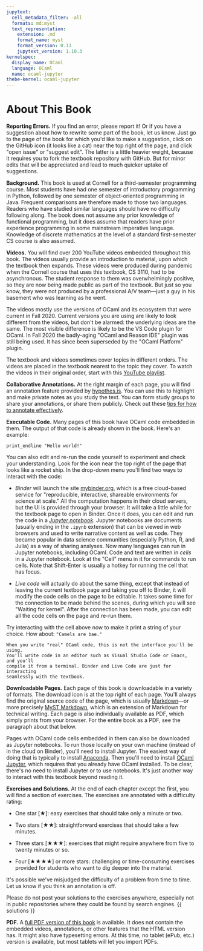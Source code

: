 ```yaml
---
jupytext:
  cell_metadata_filter: -all
  formats: md:myst
  text_representation:
    extension: .md
    format_name: myst
    format_version: 0.13
    jupytext_version: 1.10.3
kernelspec:
  display_name: OCaml
  language: OCaml
  name: ocaml-jupyter
thebe-kernel: ocaml-jupyter
---
```


# About This Book

**Reporting Errors.** If you find an error, please report it! Or if you have a
suggestion about how to rewrite some part of the book, let us know. Just go to
the page of the book for which you'd like to make a suggestion, click on the
GitHub icon (it looks like a cat) near the top right of the page, and click
"open issue" or "suggest edit". The latter is a little heavier weight, because
it requires you to fork the textbook repository with GitHub. But for minor edits
that will be appreciated and lead to much quicker uptake of suggestions.

**Background.** This book is used at Cornell for a third-semester programming
course. Most students have had one semester of introductory programming in
Python, followed by one semester of object-oriented programming in Java.
Frequent comparisons are therefore made to those two languages. Readers who have
studied similar languages should have no difficulty following along. The book
does not assume any prior knowledge of functional programming, but it does
assume that readers have prior experience programming in some mainstream
imperative language. Knowledge of discrete mathematics at the level of a
standard first-semester CS course is also assumed.

**Videos.** You will find over 200 YouTube videos embedded throughout this
book. The videos usually provide an introduction to material, upon which the
textbook then expands. These videos were produced during pandemic when the
Cornell course that uses this textbook, CS 3110, had to be asynchronous. The
student response to them was overwhelmingly positive, so they are now being made
public as part of the textbook. But just so you know, they were not produced by
a professional A/V team&mdash;just a guy in his basement who was learning as he
went.

The videos mostly use the versions of OCaml and its ecosystem that were current
in Fall 2020. Current versions you are using are likely to look different from
the videos, but don't be alarmed: the underlying ideas are the same. The most
visible difference is likely to be the VS Code plugin for OCaml. In Fall 2020
the badly-aging "OCaml and Reason IDE" plugin was still being used. It has since
been superseded by the "OCaml Platform" plugin.

The textbook and videos sometimes cover topics in different orders.
The videos are placed in the textbook nearest to the topic they cover. To watch
the videos in their original order, start with this [YouTube playlist][videos].

[videos]: https://www.youtube.com/playlist?list=PLre5AT9JnKShBOPeuiD9b-I4XROIJhkIU

**Collaborative Annotations.** At the right margin of each page, you will find
an annotation feature provided by [hypothes.is][hypothesis]. You can use this to
highlight and make private notes as you study the text. You can form study
groups to share your annotations, or share them publicly. Check out these
[tips for how to annotate effectively][tips].

[hypothesis]: https://web.hypothes.is/
[tips]: https://web.hypothes.is/annotation-tips-for-students/

**Executable Code.** Many pages of this book have OCaml code embedded in them.
The output of that code is already shown in the book. Here's an example:

```{code-cell} ocaml
print_endline "Hello world!"
```

You can also edit and re-run the code yourself to experiment and check your
understanding.  Look for the icon near the top right of the page that looks
like a rocket ship.  In the drop-down menu you'll find two ways to interact
with the code:

- *Binder* will launch the site [mybinder.org](https://mybinder.org), which is a
  free cloud-based service for "reproducible, interactive, shareable environments
  for science at scale." All the computation happens in their cloud servers, but
  the UI is provided through your browser. It will take a little while for the
  textbook page to open in Binder. Once it does, you can edit and run the code
  in a [*Jupyter notebook*][jupyter]. Jupyter notebooks are documents (usually
  ending in the `.ipynb` extension) that can be viewed in web browsers and used
  to write narrative content as well as code. They became popular in data
  science communities (especially Python, R, and Julia) as a way of sharing
  analyses. Now many languages can run in Jupyter notebooks, including OCaml.
  Code and text are written in *cells* in a Jupyter notebook. Look at the "Cell"
  menu in it for commands to run cells. Note that Shift-Enter is usually a
  hotkey for running the cell that has focus.

- *Live code* will actually do about the same thing, except that instead of
  leaving the current textbook page and taking you off to Binder, it will modify
  the code cells on the page to be editable. It takes some time for the
  connection to be made behind the scenes, during which you will see "Waiting
  for kernel". After the connection has been made, you can edit all the code
  cells on the page and re-run them.

Try interacting with the cell above now to make it print a string of your choice.
How about: `"Camels are bae."`

```{tip}
When you write "real" OCaml code, this is not the interface you'll be using.
You'll write code in an editor such as Visual Studio Code or Emacs, and you'll
compile it from a terminal. Binder and Live Code are just for interacting
seamlessly with the textbook.
```

**Downloadable Pages.** Each page of this book is downloadable in a variety of
formats. The download icon is at the top right of each page. You'll always find
the original source code of the page, which is usually [Markdown][md]&mdash;or
more precisely [MyST Markdown][myst], which is an extension of Markdown for
technical writing. Each page is also individually available as PDF, which simply
prints from your browser. For the entire book as a PDF, see the paragraph about
that below.

Pages with OCaml code cells embedded in them can also be downloaded as Jupyter
notebooks. To run those locally on your own machine (instead of in the cloud on
Binder), you'll need to install Jupyter. The easiest way of doing that is
typically to install [Anaconda][anaconda]. Then you'll need to install
[OCaml Jupyter][ocaml-jupyter], which requires that you already have OCaml
installed. To be clear, there's no need to install Jupyter or to use notebooks.
It's just another way to interact with this textbook beyond reading it.

[md]: https://en.wikipedia.org/wiki/Markdown
[myst]: https://myst-parser.readthedocs.io/en/latest/
[jupyter]: https://jupyter.org/
[anaconda]: https://www.anaconda.com/
[ocaml-jupyter]: https://github.com/akabe/ocaml-jupyter

**Exercises and Solutions.** At the end of each chapter except the first, you
will find a section of exercises. The exercises are annotated with a difficulty
rating:

* One star [&starf;]: easy exercises that should take only a minute or two.

* Two stars [&starf;&starf;]: straightforward exercises that should take a few
  minutes.

* Three stars [&starf;&starf;&starf;]: exercises that might require anywhere
  from five to twenty minutes or so.

* Four [&starf;&starf;&starf;&starf;] or more stars: challenging or
  time-consuming exercises provided for students who want to dig deeper into the
  material.

It's possible we've misjudged the difficulty of a problem from time to time. Let
us know if you think an annotation is off.

Please do not post your solutions to the exercises anywhere, especially not in
public repositories where they could be found by search engines. {{ solutions }}

**PDF.** A <a href="../../ocaml_programming.pdf">full PDF version of this
book</a> is available. It does not contain the embedded videos, annotations, or
other features that the HTML version has. It might also have typesetting errors.
At this time, no tablet (ePub, etc.) version is available, but most tablets will
let you import PDFs.
